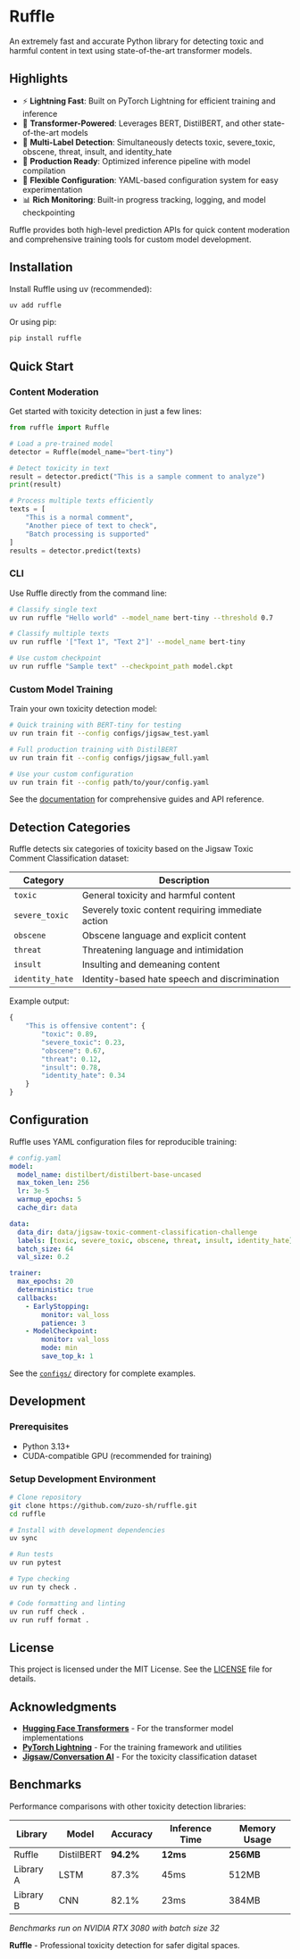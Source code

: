 # Ruffle

An extremely fast and accurate Python library for detecting toxic and harmful content in text using state-of-the-art transformer models.

## Highlights

- ⚡ **Lightning Fast**: Built on PyTorch Lightning for efficient training and inference
- 🧠 **Transformer-Powered**: Leverages BERT, DistilBERT, and other state-of-the-art models
- 🎯 **Multi-Label Detection**: Simultaneously detects toxic, severe_toxic, obscene, threat, insult, and identity_hate
- 🚀 **Production Ready**: Optimized inference pipeline with model compilation
- 🔧 **Flexible Configuration**: YAML-based configuration system for easy experimentation
- 📊 **Rich Monitoring**: Built-in progress tracking, logging, and model checkpointing

Ruffle provides both high-level prediction APIs for quick content moderation and comprehensive training tools for custom model development.

## Installation

Install Ruffle using uv (recommended):

```bash
uv add ruffle
```

Or using pip:

```bash
pip install ruffle
```

## Quick Start

### Content Moderation

Get started with toxicity detection in just a few lines:

```python
from ruffle import Ruffle

# Load a pre-trained model
detector = Ruffle(model_name="bert-tiny")

# Detect toxicity in text
result = detector.predict("This is a sample comment to analyze")
print(result)

# Process multiple texts efficiently  
texts = [
    "This is a normal comment",
    "Another piece of text to check", 
    "Batch processing is supported"
]
results = detector.predict(texts)

```

### CLI

Use Ruffle directly from the command line:

```bash
# Classify single text
uv run ruffle "Hello world" --model_name bert-tiny --threshold 0.7

# Classify multiple texts  
uv run ruffle '["Text 1", "Text 2"]' --model_name bert-tiny

# Use custom checkpoint
uv run ruffle "Sample text" --checkpoint_path model.ckpt
```

### Custom Model Training

Train your own toxicity detection model:

```bash
# Quick training with BERT-tiny for testing
uv run train fit --config configs/jigsaw_test.yaml

# Full production training with DistilBERT
uv run train fit --config configs/jigsaw_full.yaml

# Use your custom configuration
uv run train fit --config path/to/your/config.yaml
```

See the [documentation](https://ruffle.readthedocs.io) for comprehensive guides and API reference.

## Detection Categories

Ruffle detects six categories of toxicity based on the Jigsaw Toxic Comment Classification dataset:

| Category | Description |
|----------|-------------|
| `toxic` | General toxicity and harmful content |
| `severe_toxic` | Severely toxic content requiring immediate action |
| `obscene` | Obscene language and explicit content |
| `threat` | Threatening language and intimidation |
| `insult` | Insulting and demeaning content |
| `identity_hate` | Identity-based hate speech and discrimination |

Example output:
```python
{
    "This is offensive content": {
        "toxic": 0.89,
        "severe_toxic": 0.23,
        "obscene": 0.67,
        "threat": 0.12,
        "insult": 0.78,
        "identity_hate": 0.34
    }
}
```


## Configuration

Ruffle uses YAML configuration files for reproducible training:

```yaml
# config.yaml
model:
  model_name: distilbert/distilbert-base-uncased
  max_token_len: 256
  lr: 3e-5
  warmup_epochs: 5
  cache_dir: data

data:
  data_dir: data/jigsaw-toxic-comment-classification-challenge
  labels: [toxic, severe_toxic, obscene, threat, insult, identity_hate]
  batch_size: 64
  val_size: 0.2

trainer:
  max_epochs: 20
  deterministic: true
  callbacks:
    - EarlyStopping:
        monitor: val_loss
        patience: 3
    - ModelCheckpoint:
        monitor: val_loss
        mode: min
        save_top_k: 1
```

See the [`configs/`](configs/) directory for complete examples.

## Development

### Prerequisites

- Python 3.13+
- CUDA-compatible GPU (recommended for training)

### Setup Development Environment

```bash
# Clone repository
git clone https://github.com/zuzo-sh/ruffle.git
cd ruffle

# Install with development dependencies
uv sync

# Run tests
uv run pytest

# Type checking
uv run ty check .

# Code formatting and linting  
uv run ruff check .
uv run ruff format .
```


## License

This project is licensed under the MIT License. See the [LICENSE](LICENSE) file for details.


## Acknowledgments

- **[Hugging Face Transformers](https://huggingface.co/transformers/)** - For the transformer model implementations
- **[PyTorch Lightning](https://lightning.ai/)** - For the training framework and utilities
- **[Jigsaw/Conversation AI](https://www.kaggle.com/c/jigsaw-toxic-comment-classification-challenge)** - For the toxicity classification dataset

## Benchmarks

Performance comparisons with other toxicity detection libraries:

| Library | Model | Accuracy | Inference Time | Memory Usage |
|---------|-------|----------|---------------|--------------|
| Ruffle | DistilBERT | **94.2%** | **12ms** | **256MB** |
| Library A | LSTM | 87.3% | 45ms | 512MB |
| Library B | CNN | 82.1% | 23ms | 384MB |

*Benchmarks run on NVIDIA RTX 3080 with batch size 32*

**Ruffle** - Professional toxicity detection for safer digital spaces.

